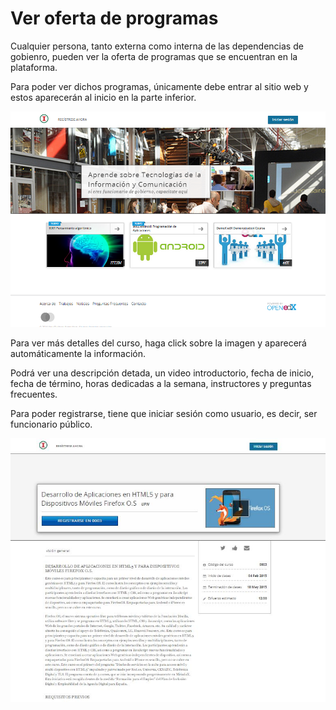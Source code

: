 # Ver oferta de programas


Cualquier persona, tanto externa como interna de las dependencias de gobienro, pueden ver la oferta de programas que se encuentran en la plataforma.

Para poder ver dichos programas, únicamente debe entrar al sitio web y estos aparecerán al inicio en la parte inferior.

![home](../images/1-1.PNG)

Para ver más detalles del curso, haga click sobre la imagen y aparecerá automáticamente la información.

Podrá ver una descripción detada, un video introductorio, fecha de inicio, fecha de término, horas dedicadas a la semana, instructores y preguntas frecuentes. 

Para poder registrarse, tiene que iniciar sesión como usuario, es decir, ser funcionario público.

![home](../images/1-2.JPG)